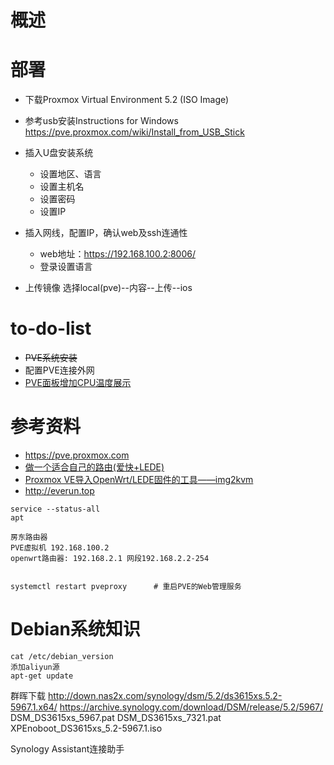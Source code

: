 # 概述

# 部署
- 下载Proxmox Virtual Environment 5.2 (ISO Image)
- 参考usb安装Instructions for Windows
https://pve.proxmox.com/wiki/Install_from_USB_Stick
- 插入U盘安装系统
  - 设置地区、语言
  - 设置主机名
  - 设置密码
  - 设置IP
- 插入网线，配置IP，确认web及ssh连通性
  - web地址：https://192.168.100.2:8006/
  - 登录设置语言

- 上传镜像
选择local(pve)--内容--上传--ios

# to-do-list
- ~~PVE系统安装~~
- 配置PVE连接外网
- [PVE面板增加CPU温度展示](http://www.ezpro.pro/thread-188-1-1.html)

# 参考资料
- https://pve.proxmox.com
- [做一个适合自己的路由(爱快+LEDE)](https://www.chiphell.com/thread-1843671-1-1.html)
- [Proxmox VE导入OpenWrt/LEDE固件的工具——img2kvm](img2kvm)
- http://everun.top
```
service --status-all
apt
```
```
房东路由器
PVE虚拟机 192.168.100.2
openwrt路由器: 192.168.2.1 网段192.168.2.2-254


systemctl restart pveproxy      # 重启PVE的Web管理服务
```


# Debian系统知识
```
cat /etc/debian_version
添加aliyun源
apt-get update
```


群晖下载
http://down.nas2x.com/synology/dsm/5.2/ds3615xs.5.2-5967.1.x64/
https://archive.synology.com/download/DSM/release/5.2/5967/
DSM_DS3615xs_5967.pat
DSM_DS3615xs_7321.pat
XPEnoboot_DS3615xs_5.2-5967.1.iso

Synology Assistant连接助手
